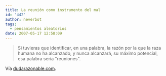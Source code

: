 ```yaml
---
title: La reunión como instrumento del mal
id: '442'
author: neverbot
tags:
  - pensamientos aleatorios
date: 2007-05-17 12:58:09
---
```


> Si tuvieras que identificar, en una palabra, la razón por la que la raza humana no ha alcanzado, y nunca alcanzará, su máximo potencial, esa palabra sería "reuniones".

Vía [dudarazonable.com](http://www.dudarazonable.com/?p=6).
